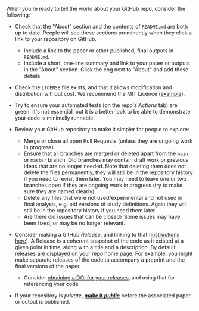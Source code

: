 When you're ready to tell the world about your GitHub repo, consider the following:

* Check that the "About" section and the contents of `README.md` are both up to date. People will see these sections prominently when they click a link to your repository on GitHub.
    * Include a link to the paper or other published, final outputs in `README.md`.
    * Include a short, one-line summary and link to your paper or outputs in the "About" section. Click the cog next to "About" and add these details.
* Check the `LICENSE` file exists, and that it allows modification and distribution without cost. We recommend the MIT Licence ([example](https://github.com/opensafely/risk-factors-research/blob/main/LICENSE)).
* Try to ensure your automated tests (on the repo's _Actions_ tab) are green. It's not essential, but it is a better look to be able to demonstrate your code is minimally runnable.
* Review your GitHub repository to make it simpler for people to explore:
    * Merge or close all open Pull Requests (unless they are ongoing work in progress). 
    * Ensure that all branches are merged or deleted apart from the `main` or `master` branch. Old branches may contain draft work or previous ideas that are no longer needed. Note that deleting them does not delete the files permanently, they will still be in the repository history if you need to revisit them later. You may need to leave one or two branches open if they are ongoing work in progress (try to make sure they are named clearly). 
    * Delete any files that were not used/experimental and not used in final analysis, e.g. old versions of study definitions. Again they will still be in the repository history if you need them later. 
    * Are there old issues that can be closed? Some issues may have been fixed, or may be no longer relevant.
    
* Consider making a GitHub _Release_, and linking to that ([instructions here](https://docs.github.com/en/github/administering-a-repository/releasing-projects-on-github/managing-releases-in-a-repository)). A Release is a coherent snapshot of the code as it existed at a given point in time, along with a title and a description. By default, releases are displayed on your repo home page. For example, you might make separate releases of the code to accompany a preprint and the final versions of the paper.
    * Consider [obtaining a DOI for your releases](https://guides.github.com/activities/citable-code/), and using that for referencing your code
    
* If your repository is *private*, [**make it *public***](https://docs.github.com/en/github/administering-a-repository/managing-repository-settings/setting-repository-visibility) before the associated paper or output is published.
